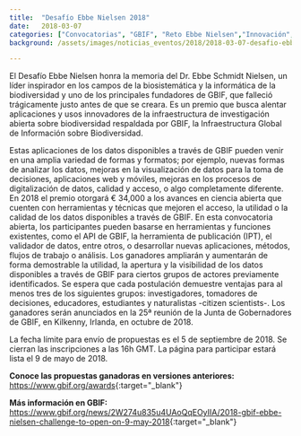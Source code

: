 ```yaml
---
title:  "Desafío Ebbe Nielsen 2018"
date:   2018-03-07
categories: ["Convocatorias", "GBIF", "Reto Ebbe Nielsen","Innovación","Datos","2018"]
background: /assets/images/noticias_eventos/2018/2018-03-07-desafio-ebbe-nielsen-2018.png

---
```


El Desafío Ebbe Nielsen honra la memoria del Dr. Ebbe Schmidt Nielsen, un líder inspirador en los campos de la biosistemática y la informática de la biodiversidad y uno de los principales fundadores de GBIF, que falleció trágicamente justo antes de que se creara. Es un premio que busca alentar aplicaciones y usos innovadores de la infraestructura de investigación abierta sobre biodiversidad respaldada por GBIF, la Infraestructura Global de Información sobre Biodiversidad.  

Estas aplicaciones de los datos disponibles a través de GBIF pueden venir en una amplia variedad de formas y formatos; por ejemplo, nuevas formas de analizar los datos, mejoras en la visualización de datos para la toma de decisiones, aplicaciones web y móviles, mejoras en los procesos de digitalización de datos, calidad y acceso, o algo completamente diferente. En 2018 el premio otorgará € 34,000 a los avances en ciencia abierta que cuenten con herramientas y técnicas que mejoren el acceso, la utilidad o la calidad de los datos disponibles a través de GBIF. En esta convocatoria abierta, los participantes pueden basarse en herramientas y funciones existentes, como el API de GBIF, la herramienta de publicación (IPT), el validador de datos, entre otros, o desarrollar nuevas aplicaciones, métodos, flujos de trabajo o análisis. Los ganadores ampliarán y aumentarán de forma demostrable la utilidad, la apertura y la visibilidad de los datos disponibles a través de GBIF para ciertos grupos de actores previamente identificados. Se espera que cada postulación demuestre ventajas para al menos tres de los siguientes grupos: investigadores, tomadores de decisiones, educadores, estudiantes y naturalistas -citizen scientists-. Los ganadores serán anunciados en la 25ª reunión de la Junta de Gobernadores de GBIF, en Kilkenny, Irlanda, en octubre de 2018.  

La fecha límite para envío de propuestas es el 5 de septiembre de 2018. Se cierran las inscripciones a las 16h GMT. La página para participar estará lista el 9 de mayo de 2018.  
 

**Conoce las propuestas ganadoras en versiones anteriores:**
<https://www.gbif.org/awards>{:target="_blank"}

 

**Más información en GBIF:**
<https://www.gbif.org/news/2W274u835u4UAoQqEOyIIA/2018-gbif-ebbe-nielsen-challenge-to-open-on-9-may-2018>{:target="_blank"}

